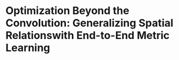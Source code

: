 # Optimization Beyond the Convolution: Generalizing Spatial Relationswith End-to-End Metric Learning